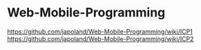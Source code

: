 # Web-Mobile-Programming
https://github.com/japoland/Web-Mobile-Programming/wiki/ICP1
<br>
https://github.com/japoland/Web-Mobile-Programming/wiki/ICP2
